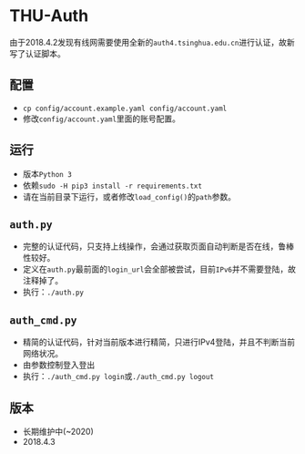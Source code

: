 # THU-Auth
由于2018.4.2发现有线网需要使用全新的`auth4.tsinghua.edu.cn`进行认证，故新写了认证脚本。

## 配置
- `cp config/account.example.yaml config/account.yaml`
- 修改`config/account.yaml`里面的账号配置。

## 运行
- 版本`Python 3`
- 依赖`sudo -H pip3 install -r requirements.txt`
- 请在当前目录下运行，或者修改`load_config()`的`path`参数。

## `auth.py`
- 完整的认证代码，只支持上线操作，会通过获取页面自动判断是否在线，鲁棒性较好。
- 定义在`auth.py`最前面的`login_url`会全部被尝试，目前`IPv6`并不需要登陆，故注释掉了。
- 执行：`./auth.py`

## `auth_cmd.py`
- 精简的认证代码，针对当前版本进行精简，只进行IPv4登陆，并且不判断当前网络状况。
- 由参数控制登入登出
- 执行：`./auth_cmd.py login`或`./auth_cmd.py logout`

## 版本
- 长期维护中(~2020)
- 2018.4.3